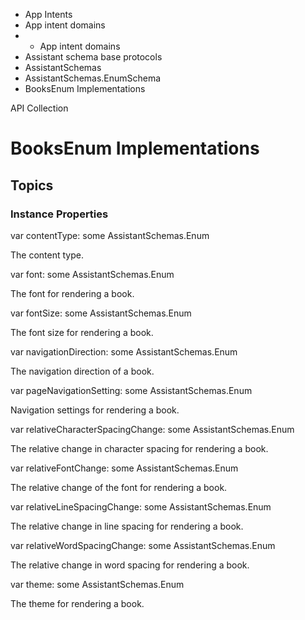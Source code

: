 

- App Intents
- App intent domains
- 
  - App intent domains
- Assistant schema base protocols
- AssistantSchemas
- AssistantSchemas.EnumSchema
-  BooksEnum Implementations 

API Collection

# BooksEnum Implementations

## Topics

### Instance Properties

var contentType: some AssistantSchemas.Enum

The content type.

var font: some AssistantSchemas.Enum

The font for rendering a book.

var fontSize: some AssistantSchemas.Enum

The font size for rendering a book.

var navigationDirection: some AssistantSchemas.Enum

The navigation direction of a book.

var pageNavigationSetting: some AssistantSchemas.Enum

Navigation settings for rendering a book.

var relativeCharacterSpacingChange: some AssistantSchemas.Enum

The relative change in character spacing for rendering a book.

var relativeFontChange: some AssistantSchemas.Enum

The relative change of the font for rendering a book.

var relativeLineSpacingChange: some AssistantSchemas.Enum

The relative change in line spacing for rendering a book.

var relativeWordSpacingChange: some AssistantSchemas.Enum

The relative change in word spacing for rendering a book.

var theme: some AssistantSchemas.Enum

The theme for rendering a book.


